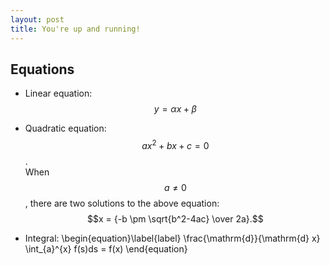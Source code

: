```yaml
---
layout: post
title: You're up and running!
---
```


## Equations

- Linear equation: $$ y = \alpha x + \beta $$

- Quadratic equation: $$ax^2 + bx + c = 0$$. <br>
When $$a \ne 0$$, there are two solutions to the above equation:
$$x = {-b \pm \sqrt{b^2-4ac} \over 2a}.$$

- Integral:
\begin{equation}\label{label}
\frac{\mathrm{d}}{\mathrm{d} x} \int_{a}^{x} f(s)ds = f(x)
\end{equation}
